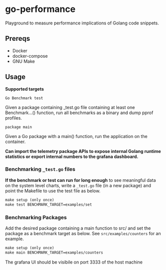 # go-performance

Playground to measure performance implications of Golang code snippets.

## Prereqs

- Docker
- docker-compose
- GNU Make

## Usage

**Supported targets**

`Go Benchmark test`

Given a package containing _test.go file containing at least one Benchmark...() function, run all benchmarks as a binary and dump pprof profiles.

`package main`

Given a Go package with a main() function, run the application on the container.

__Can import the telemetry package APIs to expose internal Golang runtime statistics or export internal numbers to the grafana dashboard.__

### Benchmarking `_test.go` files

**If the benchmark or test can run for long enough** to see meaningful data on the system level charts, write a `_test.go` file (in a new package) and point the Makefile to use the test file as below.

```Makefile
make setup (only once)
make test BENCHMARK_TARGET=examples/set
```

### Benchmarking Packages

Add the desired package containing a main function to src/ and set the package as a benchmark target as below. See `src/examples/counters` for an example.

```Makefile
make setup (only once)
make main BENCHMARK_TARGET=examples/counters
```

The grafana UI should be visibile on port 3333 of the host machine


